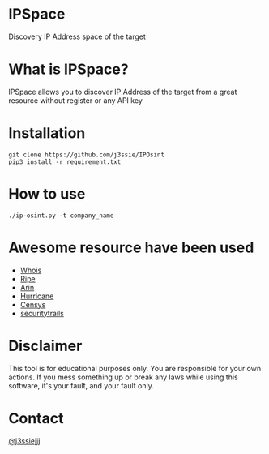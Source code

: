 IPSpace
============
Discovery IP Address space of the target

# What is IPSpace?
IPSpace allows you to discover IP Address of the target from a great resource without register or any API key

# Installation
```
git clone https://github.com/j3ssie/IPOsint
pip3 install -r requirement.txt
```

# How to use

```
./ip-osint.py -t company_name
```


# Awesome resource have been used
  * [Whois](http://whois.domaintools.com)
  * [Ripe](https://apps.db.ripe.net/)
  * [Arin](https://whois.arin.net/ui/query.do)
  * [Hurricane](https://bgp.he.net/)
  * [Censys](https://censys.io/)
  * [securitytrails](https://securitytrails.com/)


# Disclaimer
This tool is for educational purposes only. You are responsible for your own actions. If you mess something up or break any laws while using this software, it's your fault, and your fault only.


# Contact
[@j3ssiejjj](https://twitter.com/j3ssiejjj)
